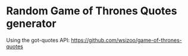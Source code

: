 # Random Game of Thrones Quotes generator
Using the got-quotes API: https://github.com/wsizoo/game-of-thrones-quotes
